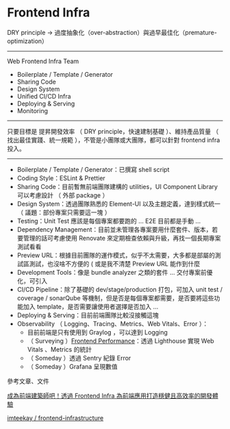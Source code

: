 # Frontend Infra

DRY principle -> 過度抽象化（over-abstraction）與過早最佳化（premature-optimization）

***

Web Frontend Infra Team

* Boilerplate / Template / Generator
* Sharing Code
* Design System
* Unified CI/CD Infra
* Deploying & Serving
* Monitoring

***

只要目標是 提昇開發效率 （ DRY principle，快速建制基礎 ）、維持產品質量 （ 找出最佳實踐、統一規範 ），不管是小團隊或大團隊，都可以針對 frontend infra 投入。

***

* Boilerplate / Template / Generator：已撰寫 shell script&#x20;
* Coding Style：ESLint & Prettier
* Sharing Code：目前暫無前端團隊建構的 utilities，UI Component Library 可以考慮設計 （ 外部 package ）
* Design System：透過團隊熟悉的 Element-UI 以及主題定義，達到樣式統一 （ 議題：部份專案只需要這一塊 ）
* Testing：Unit Test 應該是每個專案都要跑的 … E2E 目前都是手動 …
* Dependency Management：目前並未管理各專案要用什麼套件、版本，若要管理的話可考慮使用 Renovate 來定期檢查依賴與升級，再找一個長期專案測試看看
* Preview URL：根據目前團隊的運作模式，似乎不太需要，大多都是部屬的測試區測試，也沒啥不方便的 ( 或是我不清楚 Preview URL 能作到什麼
* Development Tools：像是 bundle analyzer 之類的套件 … 交付專案前優化，可引入
* CI/CD Pipeline：除了基礎的 dev/stage/production 打包，可加入 unit test / coverage / sonarQube 等機制，但是否是每個專案都需要，是否要將這些功能加入 template，是否需要讓使用者選擇是否加入 …
* Deploying & Serving：目前前端團隊比較沒接觸這塊
* Observability （ Logging、Tracing、Metrics、Web Vitals、Error ）：
  * 目前前端是只有使用到 Graylog ，可以達到 Logging&#x20;
  * （ Surveying ）[Frontend Performance](https://chenyo.gitbook.io/frontend-performance/)：透過 Lighthouse 實現 Web Vitals 、Metrics 的統計
  * （ Someday ）透過 Sentry 紀錄 Error
  * （ Someday ）Grafana 呈現數值



參考文章、文件

[成為前端建築師吧！透過 Frontend Infra 為前端應用打造穩健且高效率的開發體驗](https://oldmo860617.medium.com/%E6%88%90%E7%82%BA%E5%89%8D%E7%AB%AF%E5%BB%BA%E7%AF%89%E5%B8%AB%E5%90%A7-%E9%80%8F%E9%81%8E-frontend-infra-%E7%82%BA%E5%89%8D%E7%AB%AF%E6%87%89%E7%94%A8%E6%89%93%E9%80%A0%E7%A9%A9%E5%81%A5%E4%B8%94%E9%AB%98%E6%95%88%E7%8E%87%E7%9A%84%E9%96%8B%E7%99%BC%E9%AB%94%E9%A9%97-21566b5c95d3)

[imteekay / frontend-infrastructure](https://github.com/imteekay/frontend-infrastructure)
